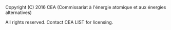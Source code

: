 Copyright (C) 2016
CEA (Commissariat à l'énergie atomique et aux énergies alternatives)

All rights reserved.
Contact CEA LIST for licensing.
